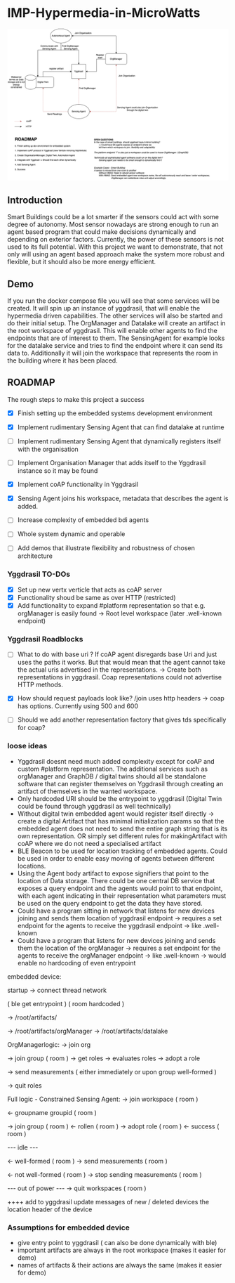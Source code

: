 # IMP-Hypermedia-in-MicroWatts


![drawio image](documentation/images/layout.drawio.png)

## Introduction
Smart Buildings could be a lot smarter if the sensors could act with some degree of autonomy. Most sensor nowadays
are strong enough to run an agent based program that could make decisions dynamically and depending on exterior factors.
Currently, the power of these sensors is not used to its full potential. With this project we want to demonstrate, that not
only will using an agent based approach make the system more robust and flexible, but it should also be more energy efficient.


## Demo
If you run the docker compose file you will see that some services will be created. It will spin up an instance of yggdrasil,
that will enable the hypermedia driven capabilities. The other services will also be started and do their initial setup.
The OrgManager and Datalake will create an artifact in the root workspace of yggdrasil. This will enable other agents to find
the endpoints that are of interest to them. The SensingAgent for example looks for the datalake service and tries to find the
endpoint where it can send its data to. Additionally it will join the workspace that represents the room in the building where
it has been placed.

## ROADMAP
The rough steps to make this project a success

- [x] Finish setting up the embedded systems development environment
- [x] Implement rudimentary Sensing Agent that can find datalake at runtime
- [ ] Implement rudimentary Sensing Agent that dynamically registers itself with the organisation
- [ ] Implement Organisation Manager that adds itself to the Yggdrasil instance so it may be found
- [x] Implement coAP functionality in Yggdrasil
- [x] Sensing Agent joins his workspace, metadata that describes the agent is added.
- [ ] Increase complexity of embedded bdi agents
- [ ] Whole system dynamic and operable
- [ ] Add demos that illustrate flexibility and robustness of chosen architecture


### Yggdrasil TO-DOs
- [x] Set up new vertx verticle that acts as coAP server
- [x] Functionality shoud be same as over HTTP (restricted)
- [x] Add functionality to expand #platform representation so that e.g. orgManager is easily found -> Root level workspace (later .well-known endpoint)

### Yggdrasil Roadblocks
- [ ] What to do with base uri ? If coAP agent disregards base Uri and just uses the paths it works. 
But that would mean that the agent cannot take the actual uris advertised in the representations.
-> Create both representations in yggdrasil. Coap representations could not advertise HTTP methods.
- [x] How should request payloads look like? /join uses http headers -> coap has options. Currently using 500 and 600
- [ ] Should we add another representation factory that gives tds specifically for coap?


### loose ideas
- Yggdrasil doesnt need much added complexity except for coAP and custom #platform representation. The additional services such as orgManager and GraphDB / digital twins should all be standalone software that can register themselves on Yggdrasil through creating an artifact of themselves in the wanted workspace.
- Only hardcoded URI should be the entrypoint to yggdrasil (Digital Twin could be found through yggdrasil as well technically)
- Without digital twin embedded agent would register itself directly -> create a digital Artifact that has minimal initialization params so that the embedded agent does not need to send the entire graph string that is its own representation. OR simply set different rules for makingArtifact with coAP where we do not need a specialised artifact
- BLE Beacon to be used for location tracking of embedded agents. Could be used in order to enable easy moving of agents between different locations.
- Using the Agent body artifact to expose signifiers that point to the location of Data storage. There could be one central DB service that exposes a query endpoint and the agents would point to that endpoint, with each agent indicating in their representation what parameters must be used on the query endpoint to get the data they have stored.
- Could have a program sitting in network that listens for new devices joining and sends them location of yggdrasil endpoint -> requires a set endpoint for the agents to receive the yggdrasil endpoint -> like .well-known
- Could have a program that listens for new devices joining and sends them the location of the orgManager -> requires a set endpoint for the agents to receive the orgManager endpoint -> like .well-known -> would enable no hardcoding of even entrypoint


embedded device:

startup
-> connect thread network

( ble get entrypoint )
( room hardcoded )

-> /root/artifacts/

-> /root/artifacts/orgManager
-> /root/artifacts/datalake

OrgManagerlogic:
-> join org

-> join group ( room )
-> get roles
-> evaluates roles
-> adopt a role

-> send measurements ( either immediately or upon group well-formed )

-> quit roles


Full logic - Constrained Sensing Agent:
-> join workspace ( room )

<- groupname groupid ( room )

-> join group ( room )
<- rollen ( room )
-> adopt role ( room )
<- success ( room )

--- idle ---

<- well-formed ( room )
-> send measurements ( room )

<- not well-formed ( room )
-> stop sending measurements ( room )

--- out of power ---
-> quit workspaces ( room )



++++ add to yggdrasil update messages of new / deleted devices the location header of the device


### Assumptions for embedded device
- give entry point to yggdrasil ( can also be done dynamically with ble)
- important artifacts are always in the root workspace (makes it easier for demo)
- names of artifacts & their actions are always the same (makes it easier for demo)
